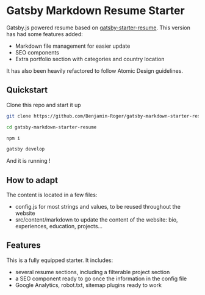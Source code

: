 # Gatsby Markdown Resume Starter ###

Gatsby.js powered resume based on [gatsby-starter-resume](https://github.com/anubhavsrivastava/gatsby-starter-resume). This version has had some features added:
- Markdown file management for easier update
- SEO components 
- Extra portfolio section with categories and country location

It has also been heavily refactored to follow Atomic Design guidelines.

## Quickstart

Clone this repo and start it up

```bash 
git clone https://github.com/Benjamin-Roger/gatsby-markdown-starter-resume.git

cd gatsby-markdown-starter-resume

npm i

gatsby develop

```
And it is running !

## How to adapt
The content is located in a few files:
- config.js for most strings and values, to be reused throughout the website
- src/content/markdown to update the content of the website: bio, experiences, education, projects...

## Features
This is a fully equipped starter. It includes:
- several resume sections, including a filterable project section
- a SEO component ready to go once the information in the config file
- Google Analytics, robot.txt, sitemap plugins ready to work
